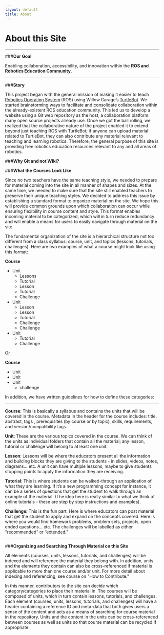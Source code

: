 ```yaml
---
layout: default
title: About
---
```


# About this Site

----

###**Our Goal**

Enabling collaboration, accessibility, and innovation within the **ROS and Robotics Education Community**.

----

###**Story**

This project began with the general mission of making it easier to teach [Robotics Operating System](http://www.ros.org/) (ROS) using Willow Garage’s [TurtleBot](http://www.turtlebot.com/).  We started brainstorming ways to facilitate and consolidate collaboration within the already-existent ROS education community.  This led us to develop a website using a Git web repository as the host, a collaboration platform many open source projects already use.  Once we got the ball rolling, we realized that the collaborative nature of the project enabled it to extend beyond just teaching ROS with TurtleBot; if anyone can upload material related to TurtleBot, they can also contribute any material relevant to teaching and learning robotics.  Therefore, the general purpose of this site is providing free robotics education resources relevant to any and all areas of robotics.

###**Why Git and not Wiki?**



###**What the Courses Look Like**

Since no two teachers have the same teaching style, we needed to prepare for material coming into the site in all manner of shapes and sizes.  At the same time, we needed to make sure that the site still enabled teachers to preserve their unique teaching styles.  We decided to address this issue by establishing a standard format to organize material on the site.  We hope this will provide common grounds upon which collaboration can occur while ensuring flexibility in course content and style.  This format enables incoming material to be categorized, which will in turn reduce redundancy and will enable a means for users to easily navigate through material on the site.

The fundamental organization of the site is a hierarchical structure not too different from a class syllabus: course, unit, and topics (lessons, tutorials, challenges).  Here are two examples of what a course might look like using this format:

**Course**

* Unit
   * Lessons
   * Tutorial
   * Lesson
   * Tutorial
   * Challenge
* Unit
   * Lesson
   * Lesson
   * Tutorial
   * Challenge
   * Challenge
* Unit
   * Tutorial
   * Challenge

Or

**Course**

* Unit
* Unit
* Unit
   * challenge

In addition, we have written guidelines for how to define these categories:

----

**Course**: This is basically a syllabus and contains the units that will be covered in the course.  Metadata in the header for the course includes: title, abstract, tags , prerequisites (by course or by topic), skills, requirements, and version/compatibility tags.


**Unit**: These are the various topics covered in the course.  We can think of the units as individual folders that contain all the material; any lesson, tutorial or challenge will belong to at least one unit.


**Lesson**: Lessons will be where the educators present all the information and building blocks they are giving to the students - in slides, videos, notes, diagrams… etc. A unit can have multiple lessons, maybe to give students stopping points to apply the information they are receiving.


**Tutorial**: This is where students can be walked-through an application of what they are learning.  If it’s a new programming concept for instance, it can be a series of questions that get the student to walk through an example of the material.  (The idea here is really similar to what we think of online tutorials - these are step by step instructions and examples).


**Challenge**:  This is the fun part.  Here is where educators can post material that get the student to apply and expand on the concepts covered.  Here is where you would find homework problems, problem sets, projects, open ended questions… etc.  The challenges will be labelled as either “recommended” or “extended.”

----

###**Organizing and Searching Through Material on this Site**

All elements (courses, units, lessons, tutorials, and challenges) will be indexed and will reference the material they belong with.  In addition, units and the elements they contain can also be cross-referenced if material is applicable to more than one course and/or unit.  For more detail about indexing and referencing, see course on "How to Contribute."

In this manner, contributors to the site can decide which category/categories to place their material in.  The courses will be composed of units, which in turn contain lessons, tutorials, and challenges.  Each element (courses, units, lessons, tutorials, and challenges) will have a header containing a reference ID and meta-data that both gives users a sense of the content and acts as a means of searching for course material in the repository. Units and the content in the units can be cross-referenced between courses as well as units so that course material can be recycled if appropriate. 

